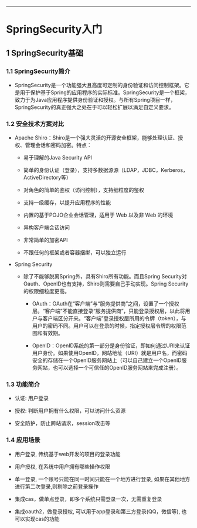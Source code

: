 ------



# SpringSecurity入门

## 1 SpringSecurity基础

### 1.1 SpringSecurity简介

- SpringSecurity是一个功能强大且高度可定制的身份验证和访问控制框架。它是用于保护基于Spring的应用程序的实际标准。SpringSecurity是一个框架，致力于为Java应用程序提供身份验证和授权。与所有Spring项目一样，SpringSecurity的真正强大之处在于可以轻松扩展以满足自定义要求。

### 1.2 安全技术方案对比

- Apache Shiro：Shiro是一个强大灵活的开源安全框架，能够处理认证、授权、管理会话和密码加密。特点：

    - 易于理解的Java Security API
    
    - 简单的身份认证（登录），支持多数据源源（LDAP，JDBC，Kerberos，ActiveDirectory等）
    
    - 对角色的简单的鉴权（访问控制），支持细粒度的鉴权
    
    - 支持一级缓存，以提升应用程序的性能
    
    - 内置的基于POJO企业会话管理，适用于 Web 以及非 Web 的环境
    
    - 异构客户端会话访问
    
    - 非常简单的加密API
    
    - 不跟任何的框架或者容器捆绑，可以独立运行

- Spring Security

    - 除了不能够脱离Spring外，具有Shiro所有功能。而且Spring Security对Oauth、OpenID也有支持，Shiro则需要自己手动实现。Spring Security的权限细粒度更高。
    
        - OAuth：OAuth在“客户端”与“服务提供商”之间，设置了一个授权层。“客户端”不能直接登录“服务提供商”，只能登录授权层，以此将用户与客户端区分开来。“客户端”登录授权层所用的令牌（token），与用户的密码不同。用户可以在登录的时候，指定授权层令牌的权限范围和有效期。
        
        - OpenID：OpenID系统的第一部分是身份验证，即如何通过URI来认证用户身份。如果使用OpenID，网站地址（URI）就是用户名，而密码安全的存储在一个OpenID服务网站上（可以自己建立一个OpenID服务网站，也可以选择一个可信任的OpenID服务网站来完成注册）。

### 1.3 功能简介

- 认证: 用户登录

- 授权: 判断用户拥有什么权限，可以访问什么资源

- 安全防护，防止跨站请求，session攻击等

### 1.4 应用场景

- 用户登录, 传统基于web开发的项目的登录功能

- 用户授权, 在系统中用户拥有哪些操作权限

- 单一登录, 一个账号只能在同一时间只能在一个地方进行登录, 如果在其他地方进行第二次登录,则剔除之前登录操作

- 集成cas，做单点登录，即多个系统只需登录一次，无需重复登录

- 集成oauth2，做登录授权, 可以用于app登录和第三方登录(QQ，微信等), 也可以实现cas的功能